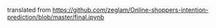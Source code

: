 translated from https://github.com/zeglam/Online-shoppers-intention-prediction/blob/master/final.ipynb